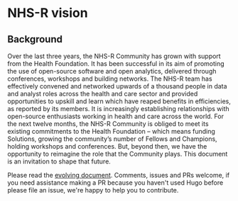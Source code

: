 # NHS-R vision

## Background
Over the last three years, the NHS-R Community has grown with support from the Health Foundation. It has been successful in its aim of promoting the use of open-source software and open analytics, delivered through conferences, workshops and building networks. The NHS-R team has effectively convened and networked upwards of a thousand people in data and analyst roles across the health and care sector and provided opportunities to upskill and learn which have reaped benefits in efficiencies, as reported by its members. It is increasingly establishing relationships with open-source enthusiasts working in health and care across the world. For the next twelve months, the NHS-R Community is obliged to meet its existing commitments to the Health Foundation – which means funding Solutions, growing the community’s number of Fellows and Champions, holding workshops and conferences. But, beyond then, we have the opportunity to reimagine the role that the Community plays. This document is an invitation to shape that future.

Please read the [evolving document](https://nhs-r-community.github.io/nhs-r_vision/). Comments, issues and PRs welcome, if you need assistance making a PR because you haven't used Hugo before please file an issue, we're happy to help you to contribute.